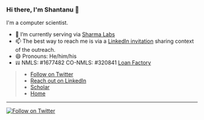 ### Hi there, I'm Shantanu 👋

I'm a computer scientist. 

- 🔭 I’m currently serving via [Sharma Labs](https://www.sharmalabs.com/)
- 📫 The best way to reach me is via a [LinkedIn invitation](https://www.linkedin.com/in/shantanu/) sharing context of the outreach.
- 😄 Pronouns: He/him/his
- 𝍒 NMLS: #1677482 CO-NMLS: #320841 [Loan Factory](https://www.shantanu.us/apply)

> * [Follow on Twitter](https://twitter.com/intent/follow?screen_name=shantanu)
> * [Reach out on LinkedIn](https://www.linkedin.com/in/shantanu/)
> * [Scholar](https://scholar.google.com/citations?user=1vXVdMsAAAAJ)
> * [Home](https://www.shantanusharma.com/)

---
[![Follow on Twitter](https://img.shields.io/twitter/follow/shantanu?label=Follow&style=social)](https://twitter.com/shantanu)
